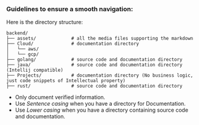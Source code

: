 ### Guidelines to ensure a smooth navigation:

Here is the directory structure:

```
backend/
├── assets/             # all the media files supporting the markdown
├── Cloud/              # documentation directory
│   └── aws/
│   └── gcp/
├── golang/             # source code and documentation directory
├── java/               # source code and documentation directory (Intellij compatible)
├── Projects/           # documentation directory (No business logic, just code snippets of Intellectual property)
├── rust/               # source code and documentation directory

````

-  Only document verified information.
-  Use *Sentence casing* when you have a directory for Documentation.
-  Use *Lower casing* when you have a directory containing source code and documentation.